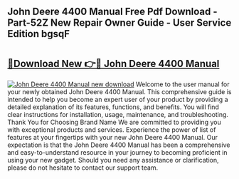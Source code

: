 ## John Deere 4400 Manual Free Pdf Download - Part-52Z New Repair Owner Guide - User Service Edition bgsqF

# <h2><a href="http://bc3416.oget.top/?id=John+Deere+4400+Manual">🔗Download New 👉🔴 John Deere 4400 Manual</a></h2>

[![John Deere 4400 Manual new download](https://i.imgur.com/5g1atiW.png)](http://bc3416.oget.top/?id=John+Deere+4400+Manual)
Welcome to the user manual for your newly obtained John Deere 4400 Manual. This comprehensive guide is intended to help you become an expert user of your product by providing a detailed explanation of its features, functions, and benefits. You will find clear instructions for installation, usage, maintenance, and troubleshooting. Thank You for Choosing Brand Name We are committed to providing you with exceptional products and services. Experience the power of list of features at your fingertips with your new John Deere 4400 Manual. Our expectation is that the John Deere 4400 Manual has been a comprehensive and easy-to-understand resource in your journey to becoming proficient in using your new gadget. Should you need any assistance or clarification, please do not hesitate to contact our support team.
